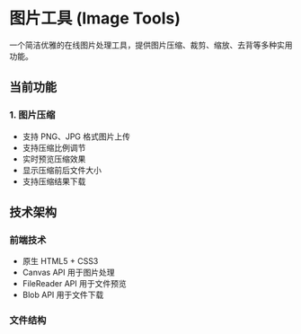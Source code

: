 # 图片工具 (Image Tools)

一个简洁优雅的在线图片处理工具，提供图片压缩、裁剪、缩放、去背等多种实用功能。

## 当前功能

### 1. 图片压缩
- 支持 PNG、JPG 格式图片上传
- 支持压缩比例调节
- 实时预览压缩效果
- 显示压缩前后文件大小
- 支持压缩结果下载

## 技术架构

### 前端技术
- 原生 HTML5 + CSS3
- Canvas API 用于图片处理
- FileReader API 用于文件预览
- Blob API 用于文件下载

### 文件结构